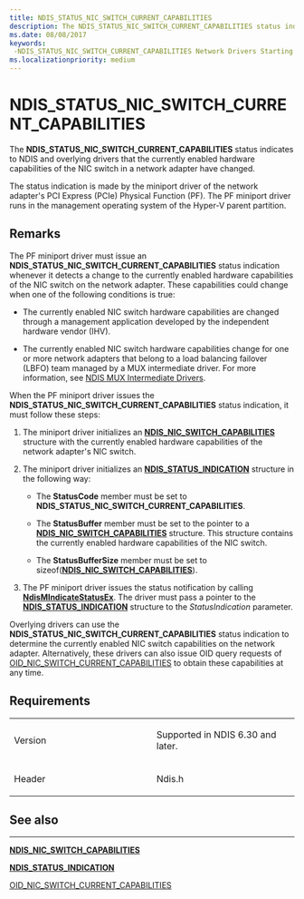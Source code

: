 ```yaml
---
title: NDIS_STATUS_NIC_SWITCH_CURRENT_CAPABILITIES
description: The NDIS_STATUS_NIC_SWITCH_CURRENT_CAPABILITIES status indicates to NDIS and overlying drivers that the currently enabled hardware capabilities of the NIC switch in a network adapter have changed.
ms.date: 08/08/2017
keywords: 
 -NDIS_STATUS_NIC_SWITCH_CURRENT_CAPABILITIES Network Drivers Starting with Windows Vista
ms.localizationpriority: medium
---
```


# NDIS\_STATUS\_NIC\_SWITCH\_CURRENT\_CAPABILITIES


The **NDIS\_STATUS\_NIC\_SWITCH\_CURRENT\_CAPABILITIES** status indicates to NDIS and overlying drivers that the currently enabled hardware capabilities of the NIC switch in a network adapter have changed.

The status indication is made by the miniport driver of the network adapter's PCI Express (PCIe) Physical Function (PF). The PF miniport driver runs in the management operating system of the Hyper-V parent partition.

Remarks
-------

The PF miniport driver must issue an **NDIS\_STATUS\_NIC\_SWITCH\_CURRENT\_CAPABILITIES** status indication whenever it detects a change to the currently enabled hardware capabilities of the NIC switch on the network adapter. These capabilities could change when one of the following conditions is true:

-   The currently enabled NIC switch hardware capabilities are changed through a management application developed by the independent hardware vendor (IHV).

-   The currently enabled NIC switch hardware capabilities change for one or more network adapters that belong to a load balancing failover (LBFO) team managed by a MUX intermediate driver. For more information, see [NDIS MUX Intermediate Drivers](./ndis-mux-intermediate-drivers.md).

When the PF miniport driver issues the **NDIS\_STATUS\_NIC\_SWITCH\_CURRENT\_CAPABILITIES** status indication, it must follow these steps:

1.  The miniport driver initializes an [**NDIS\_NIC\_SWITCH\_CAPABILITIES**](/windows-hardware/drivers/ddi/ntddndis/ns-ntddndis-_ndis_nic_switch_capabilities) structure with the currently enabled hardware capabilities of the network adapter's NIC switch.
2.  The miniport driver initializes an [**NDIS\_STATUS\_INDICATION**](/windows-hardware/drivers/ddi/ndis/ns-ndis-_ndis_status_indication) structure in the following way:

    -   The **StatusCode** member must be set to **NDIS\_STATUS\_NIC\_SWITCH\_CURRENT\_CAPABILITIES**.

    -   The **StatusBuffer** member must be set to the pointer to a [**NDIS\_NIC\_SWITCH\_CAPABILITIES**](/windows-hardware/drivers/ddi/ntddndis/ns-ntddndis-_ndis_nic_switch_capabilities) structure. This structure contains the currently enabled hardware capabilities of the NIC switch.

    -   The **StatusBufferSize** member must be set to sizeof([**NDIS\_NIC\_SWITCH\_CAPABILITIES**](/windows-hardware/drivers/ddi/ntddndis/ns-ntddndis-_ndis_nic_switch_capabilities)).

3.  The PF miniport driver issues the status notification by calling [**NdisMIndicateStatusEx**](/windows-hardware/drivers/ddi/ndis/nf-ndis-ndismindicatestatusex). The driver must pass a pointer to the [**NDIS\_STATUS\_INDICATION**](/windows-hardware/drivers/ddi/ndis/ns-ndis-_ndis_status_indication) structure to the *StatusIndication* parameter.

Overlying drivers can use the **NDIS\_STATUS\_NIC\_SWITCH\_CURRENT\_CAPABILITIES** status indication to determine the currently enabled NIC switch capabilities on the network adapter. Alternatively, these drivers can also issue OID query requests of [OID\_NIC\_SWITCH\_CURRENT\_CAPABILITIES](oid-nic-switch-current-capabilities.md) to obtain these capabilities at any time.

Requirements
------------

<table>
<colgroup>
<col width="50%" />
<col width="50%" />
</colgroup>
<tbody>
<tr class="odd">
<td><p>Version</p></td>
<td><p>Supported in NDIS 6.30 and later.</p></td>
</tr>
<tr class="even">
<td><p>Header</p></td>
<td>Ndis.h</td>
</tr>
</tbody>
</table>

## See also


****
[**NDIS\_NIC\_SWITCH\_CAPABILITIES**](/windows-hardware/drivers/ddi/ntddndis/ns-ntddndis-_ndis_nic_switch_capabilities)

[**NDIS\_STATUS\_INDICATION**](/windows-hardware/drivers/ddi/ndis/ns-ndis-_ndis_status_indication)

[OID\_NIC\_SWITCH\_CURRENT\_CAPABILITIES](oid-nic-switch-current-capabilities.md)

 

